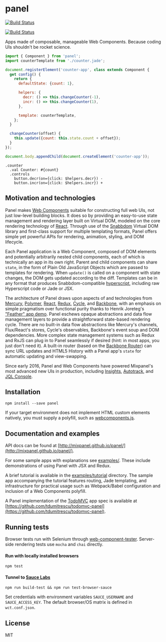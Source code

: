 # panel

[![Build Status](https://travis-ci.org/mixpanel/panel.svg?branch=master)](https://travis-ci.org/mixpanel/panel)

[![Build Status](https://saucelabs.com/browser-matrix/panel.svg)](https://saucelabs.com/open_sauce/user/panel)

Apps made of composable, manageable Web Components. Because coding UIs shouldn't be rocket science.

```javascript
import { Component } from 'panel';
import counterTemplate from './counter.jade';

document.registerElement('counter-app', class extends Component {
  get config() {
    return {
      defaultState: {count: 1},

      helpers: {
        decr: () => this.changeCounter(-1),
        incr: () => this.changeCounter(1),
      },

      template: counterTemplate,
    };
  }

  changeCounter(offset) {
    this.update({count: this.state.count + offset});
  }
});

document.body.appendChild(document.createElement('counter-app'));
```
```jade
.counter
  .val Counter: #{count}
  .controls
    button.decr(on={click: $helpers.decr}) -
    button.incr(on={click: $helpers.incr}) +
```

## Motivation and technologies

Panel makes [Web Components](http://webcomponents.org/) suitable for constructing full web UIs, not just low-level building blocks. It does so by providing an easy-to-use state management and rendering layer built on Virtual DOM, modeled on the core rendering technology of [React](https://facebook.github.io/react/). Through use of the [Snabbdom](https://github.com/snabbdom/snabbdom) Virtual DOM library and first-class support for multiple templating formats, Panel offers simple yet powerful APIs for rendering, animation, styling, and DOM lifecycle.

Each Panel application is a Web Component, composed of DOM elements and potentially arbitrarily nested child components, each of which is technically an app in its own right. Parent and child components can share `state`, in the form of Plain Old JavaScript Objects which are passed to templates for rendering. When `update()` is called on a component with state changes, the DOM gets updated according to the diff. Templates can be in any format that produces Snabbdom-compatible [hyperscript](https://github.com/snabbdom/snabbdom#snabbdomh), including raw Hyperscript code or Jade or JSX.

The architecture of Panel draws upon aspects of and technologies from [Mercury](https://github.com/Raynos/mercury), [Polymer](https://www.polymer-project.org), [React](https://facebook.github.io/react/), [Redux](http://redux.js.org/), [Cycle](http://cycle.js.org/), and [Backbone](http://backbonejs.org/), with an emphasis on simple pragmatism over functional purity thanks to Henrik Joreteg's ["Feather" app demo](https://github.com/HenrikJoreteg/feather-app). Panel eschews opaque abstractions and data flow management layers to provide a straightforward state-based rendering cycle. There are no built-in data flow abstractions like Mercury's channels, Flux/React's stores, Cycle's observables, Backbone's event soup and DOM dependencies. More complex state management systems such as Redux and RxJS can plug in to Panel seamlessly if desired (hint: in most apps, you just don't need it). A built-in router (based on the [Backbone Router](http://backbonejs.org/#Router)) can sync URL updates and HTML5 History with a Panel app's `state` for automatic updating and view-swapping.

Since early 2016, Panel and Web Components have powered Mixpanel's most advanced new UIs in production, including [Insights](https://mixpanel.com/report/insights), [Autotrack](https://mixpanel.com/report/autotrack/web), and [JQL Console](https://mixpanel.com/report/jql-console).

## Installation

`npm install --save panel`

If your target environment does not implement HTML custom elements natively, you must supply a polyfill, such as [webcomponents.js](https://github.com/webcomponents/webcomponentsjs).

## Documentation and examples

API docs can be found at [http://mixpanel.github.io/panel/](http://mixpanel.github.io/panel/).

For some sample apps with explanations see [examples/](https://github.com/mixpanel/panel/tree/master/examples). These include demonstrations of using Panel with JSX and Redux.

A brief tutorial is available in the [examples/tutorial](https://github.com/mixpanel/panel/tree/master/examples/tutorial) directory. The sample app accompanying the tutorial features routing, Jade templating, and infrastructure for practical usage such as Webpack/Babel configuration and inclusion of a Web Components polyfill.

A Panel implementation of the [TodoMVC](http://todomvc.com/) app spec is available at [https://github.com/tdumitrescu/todomvc-panel](https://github.com/tdumitrescu/todomvc-panel).

## Running tests

Browser tests run with Selenium through [web-component-tester](https://github.com/Polymer/web-component-tester). Server-side rendering tests use `mocha` and `chai` directly.

#### Run with locally installed browsers
`npm test`

#### Tunnel to [Sauce Labs](https://saucelabs.com/)
`npm run build-test && npm run test-browser-sauce`

Set credentials with environment variables `SAUCE_USERNAME` and `SAUCE_ACCESS_KEY`. The default browser/OS matrix is defined in `wct.conf.json`.

## License

MIT
